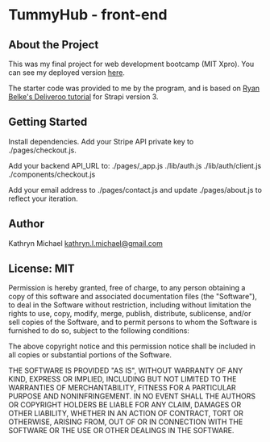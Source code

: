 # TummyHub - front-end

## About the Project
This was my final project for web development bootcamp (MIT Xpro).  You can see my deployed version [here](https://kathryn-michael-fullstackrestaurantapplication.vercel.app/).

The starter code was provided to me by the program, and is based on [Ryan Belke's Deliveroo tutorial](https://strapi.io/blog/nextjs-react-hooks-strapi-food-app-1) for Strapi version 3. 

## Getting Started
Install dependencies. 
Add your Stripe API private key to ./pages/checkout.js.

Add your backend API_URL to:
./pages/_app.js
./lib/auth.js
./lib/auth/client.js
./components/checkout.js

Add your email address to ./pages/contact.js and update ./pages/about.js to reflect your iteration.

## Author
Kathryn Michael  kathryn.l.michael@gmail.com

## License: MIT
Permission is hereby granted, free of charge, to any person obtaining a copy of this software and associated documentation files (the "Software"), to deal in the Software without restriction, including without limitation the rights to use, copy, modify, merge, publish, distribute, sublicense, and/or sell copies of the Software, and to permit persons to whom the Software is furnished to do so, subject to the following conditions:

The above copyright notice and this permission notice shall be included in all copies or substantial portions of the Software.

THE SOFTWARE IS PROVIDED "AS IS", WITHOUT WARRANTY OF ANY KIND, EXPRESS OR IMPLIED, INCLUDING BUT NOT LIMITED TO THE WARRANTIES OF MERCHANTABILITY, FITNESS FOR A PARTICULAR PURPOSE AND NONINFRINGEMENT. IN NO EVENT SHALL THE AUTHORS OR COPYRIGHT HOLDERS BE LIABLE FOR ANY CLAIM, DAMAGES OR OTHER LIABILITY, WHETHER IN AN ACTION OF CONTRACT, TORT OR OTHERWISE, ARISING FROM, OUT OF OR IN CONNECTION WITH THE SOFTWARE OR THE USE OR OTHER DEALINGS IN THE SOFTWARE.